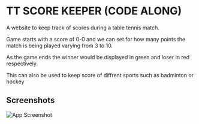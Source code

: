 
# TT SCORE KEEPER (CODE ALONG)

A website to keep track of scores during a table tennis match.

Game starts with a score of 0-0 and we can set for how many points the match is being played varying from 3 to 10.

As the game ends the winner would be displayed in green and loser in red respectively.

This can also be used to keep score of diffrent sports such as badminton or hockey 





## Screenshots

![App Screenshot](https://via.placeholder.com/468x300?text=App+Screenshot+Here)

